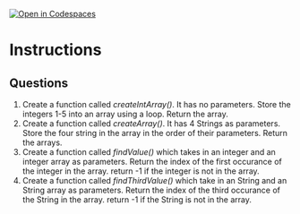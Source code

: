 [![Open in Codespaces](https://classroom.github.com/assets/launch-codespace-2972f46106e565e64193e422d61a12cf1da4916b45550586e14ef0a7c637dd04.svg)](https://classroom.github.com/open-in-codespaces?assignment_repo_id=18376596)
# Instructions  

  ## Questions

1. Create a function called _createIntArray()_.  It has no parameters. Store the integers 1-5 into an array using a loop.  Return the array.
2. Create a function called _createArray()_.  It has 4 Strings as parameters.  Store the four string in the array in the order of their parameters.   Return the arrays.
3. Create a function called _findValue()_ which takes in an integer and an integer array as parameters.  Return the index of the first occurance of the integer in the array.  return -1 if the integer is not in the array.
4. Create a function called _findThirdValue()_ which take in an String and an String array as parameters.  Return the index of the third occurance of the String in the array.  return -1 if the String is not in the array.